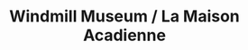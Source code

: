 ---
layout: repo
title: "Windmill Museum / La Maison Acadienne"
id: 17599
permalink: repos/17599/
---